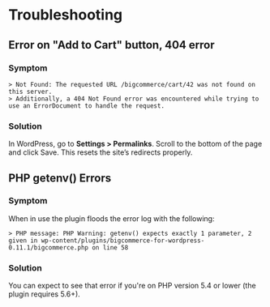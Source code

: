 # Troubleshooting

## Error on "Add to Cart" button, 404 error

### Symptom

```shell
> Not Found: The requested URL /bigcommerce/cart/42 was not found on this server.  
> Additionally, a 404 Not Found error was encountered while trying to use an ErrorDocument to handle the request.
```

### Solution

In WordPress, go to **Settings > Permalinks**. Scroll to the bottom of the page and click Save. This resets the site’s redirects properly.

## PHP getenv() Errors

### Symptom

When in use the plugin floods the error log with the following:

```shell
> PHP message: PHP Warning: getenv() expects exactly 1 parameter, 2 given in wp-content/plugins/bigcommerce-for-wordpress-0.11.1/bigcommerce.php on line 58
```

### Solution

You can expect to see that error if you're on PHP version 5.4 or lower (the plugin requires 5.6+).